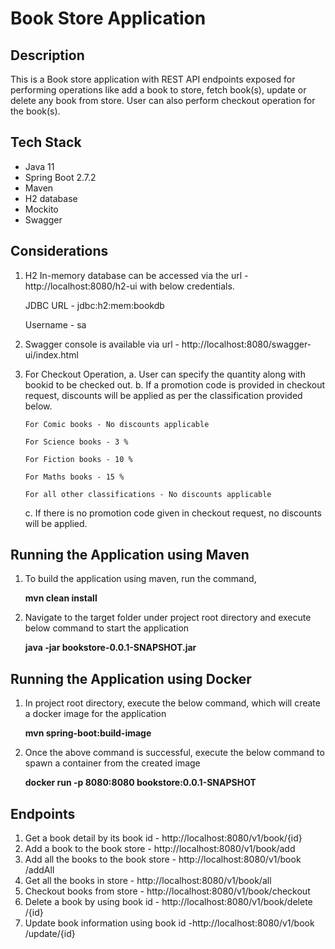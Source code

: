 # Book Store Application

## Description

This is a Book store application with REST API endpoints exposed for performing operations like add a book to store, fetch book(s), update or delete any book from store. User can also perform checkout operation for the book(s).

## Tech Stack

- Java 11
- Spring Boot 2.7.2
- Maven
- H2 database
- Mockito
- Swagger

## Considerations

1. H2 In-memory database can be accessed via the url - http://localhost:8080/h2-ui with below credentials.

   JDBC URL - jdbc:h2:mem:bookdb

   Username - sa
2. Swagger console is available via url - http://localhost:8080/swagger-ui/index.html
3. For Checkout Operation, 
    a. User can specify the quantity along with bookid to be checked out.
	b. If a promotion code is provided in checkout request, discounts will be applied as per the classification provided below.
	
	   For Comic books - No discounts applicable
	   
	   For Science books - 3 %
	   
	   For Fiction books - 10 %
	   
	   For Maths books - 15 %
	   
	   For all other classifications - No discounts applicable
	   
    c. If there is no promotion code given in checkout request, no discounts will be applied.
	
## Running the Application using Maven

1. To build the application using maven, run the command,

   **mvn clean install**
   
2. Navigate to the target folder under project root directory and execute below command to start the application

   **java -jar bookstore-0.0.1-SNAPSHOT.jar**

## Running the Application using Docker

1. In project root directory, execute the below command, which will create a docker image for the application

   **mvn spring-boot:build-image**
   
2. Once the above command is successful, execute the below command to spawn a container from the created image

   **docker run -p 8080:8080 bookstore:0.0.1-SNAPSHOT**
 
## Endpoints

1. Get a book detail by its book id - http://localhost:8080/v1​/book​/{id}
2. Add a book to the book store - http://localhost:8080​/v1​/book​/add
3. Add all the books to the book store - http://localhost:8080/v1​/book​/addAll
4. Get all the books in store - http://localhost:8080​/v1​/book​/all
5. Checkout books from store - http://localhost:8080​/v1​/book​/checkout
6. ​Delete a book by using book id - http://localhost:8080/v1​/book​/delete​/{id}
7. Update book information using book id - ​http://localhost:8080/v1​/book​/update​/{id}
